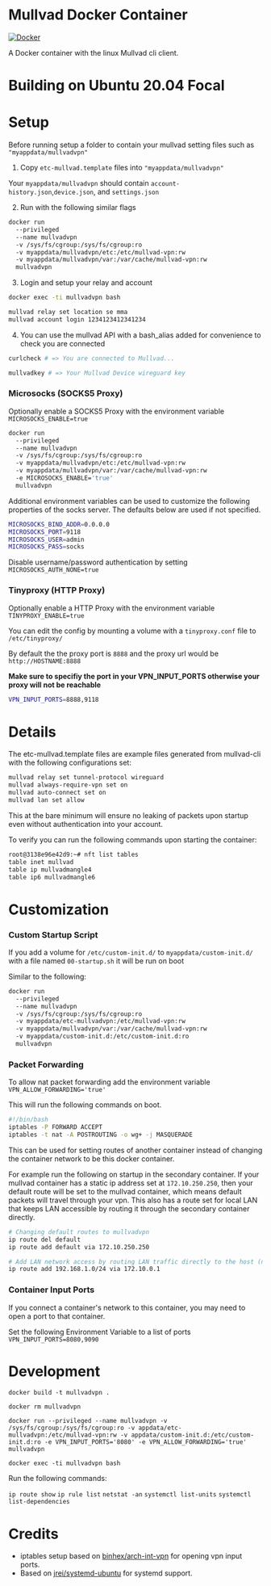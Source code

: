 # Mullvad Docker Container

[![Docker](https://github.com/gvkhna/docker-mullvadvpn/actions/workflows/docker-publish.yml/badge.svg?branch=main)](https://github.com/gvkhna/docker-mullvadvpn/actions/workflows/docker-publish.yml)

A Docker container with the linux Mullvad cli client.

# Building on Ubuntu 20.04 Focal

# Setup

Before running setup a folder to contain your mullvad setting files such as `"myappdata/mullvadvpn"`

1. Copy `etc-mullvad.template` files into `"myappdata/mullvadvpn"`

Your `myappdata/mullvadvpn` should contain `account-history.json`,`device.json`, and `settings.json`

2. Run with the following similar flags 

```sh
docker run 
  --privileged 
  --name mullvadvpn 
  -v /sys/fs/cgroup:/sys/fs/cgroup:ro 
  -v myappdata/mullvadvpn/etc:/etc/mullvad-vpn:rw 
  -v myappdata/mullvadvpn/var:/var/cache/mullvad-vpn:rw
  mullvadvpn
```

3. Login and setup your relay and account

```sh
docker exec -ti mullvadvpn bash
```

```sh
mullvad relay set location se mma
mullvad account login 1234123412341234
```

4. You can use the mullvad API with a bash_alias added for convenience to check you are connected

```sh
curlcheck # => You are connected to Mullvad...
```

```sh
mullvadkey # => Your Mullvad Device wireguard key
```

### Microsocks (SOCKS5 Proxy)

Optionally enable a SOCKS5 Proxy with the environment variable `MICROSOCKS_ENABLE=true`

```sh
docker run 
  --privileged 
  --name mullvadvpn 
  -v /sys/fs/cgroup:/sys/fs/cgroup:ro 
  -v myappdata/mullvadvpn/etc:/etc/mullvad-vpn:rw 
  -v myappdata/mullvadvpn/var:/var/cache/mullvad-vpn:rw
  -e MICROSOCKS_ENABLE='true'
  mullvadvpn
```

Additional environment variables can be used to customize the following properties of the socks server. The defaults below are used if not specified.

```sh
MICROSOCKS_BIND_ADDR=0.0.0.0
MICROSOCKS_PORT=9118
MICROSOCKS_USER=admin
MICROSOCKS_PASS=socks
```

Disable username/password authentication by setting `MICROSOCKS_AUTH_NONE=true`

### Tinyproxy (HTTP Proxy)

Optionally enable a HTTP Proxy with the environment variable `TINYPROXY_ENABLE=true`

You can edit the config by mounting a volume with a `tinyproxy.conf` file to `/etc/tinyproxy/`

By default the the proxy port is `8888` and the proxy url would be `http://HOSTNAME:8888`

**Make sure to specifiy the port in your VPN_INPUT_PORTS otherwise your proxy will not be reachable**

```sh
VPN_INPUT_PORTS=8888,9118
```

# Details

The etc-mullvad.template files are example files generated from mullvad-cli with the following configurations set:

```sh
mullvad relay set tunnel-protocol wireguard
mullvad always-require-vpn set on
mullvad auto-connect set on
mullvad lan set allow
```

This at the bare minimum will ensure no leaking of packets upon startup even without authentication into your account.

To verify you can run the following commands upon starting the container:

```sh
root@3138e96e42d9:~# nft list tables
table inet mullvad
table ip mullvadmangle4
table ip6 mullvadmangle6
```

# Customization

### Custom Startup Script

If you add a volume for `/etc/custom-init.d/` to `myappdata/custom-init.d/` with a file named `00-startup.sh` it will be run on boot

Similar to the following:

```sh
docker run 
  --privileged 
  --name mullvadvpn 
  -v /sys/fs/cgroup:/sys/fs/cgroup:ro 
  -v myappdata/etc-mullvadvpn:/etc/mullvad-vpn:rw 
  -v myappdata/mullvadvpn/var:/var/cache/mullvad-vpn:rw
  -v myappdata/custom-init.d:/etc/custom-init.d:ro 
  mullvadvpn
```

### Packet Forwarding

To allow nat packet forwarding add the environment variable `VPN_ALLOW_FORWARDING='true'`

This will run the following commands on boot.

```sh
#!/bin/bash
iptables -P FORWARD ACCEPT
iptables -t nat -A POSTROUTING -o wg+ -j MASQUERADE
```

This can be used for setting routes of another container instead of changing the container network to be this docker container.

For example run the following on startup in the secondary container. If your mullvad container has a static ip address set at `172.10.250.250`, then your default route will be set to the mullvad container, which means default packets will travel through your vpn. This also has a route set for local LAN that keeps LAN accessible by routing it through the secondary container directly.

```sh
# Changing default routes to mullvadvpn
ip route del default
ip route add default via 172.10.250.250

# Add LAN network access by routing LAN traffic directly to the host (not VPN container)
ip route add 192.168.1.0/24 via 172.10.0.1
```

### Container Input Ports

If you connect a container's network to this container, you may need to open a port to that container.

Set the following Environment Variable to a list of ports `VPN_INPUT_PORTS=8080,9090`

# Development

`docker build -t mullvadvpn .`

`docker rm mullvadvpn`

`docker run --privileged --name mullvadvpn -v /sys/fs/cgroup:/sys/fs/cgroup:ro -v appdata/etc-mullvadvpn:/etc/mullvad-vpn:rw -v appdata/custom-init.d:/etc/custom-init.d:ro -e VPN_INPUT_PORTS='8080' -e VPN_ALLOW_FORWARDING='true' mullvadvpn`

`docker exec -ti mullvadvpn bash`

Run the following commands: 

`ip route show`
`ip rule list`
`netstat -an`
`systemctl list-units`
`systemctl list-dependencies`


# Credits

- iptables setup based on [binhex/arch-int-vpn](https://github.com/binhex/arch-int-vpn) for opening vpn input ports.
- Based on [jrei/systemd-ubuntu](https://hub.docker.com/r/jrei/systemd-ubuntu) for systemd support.
